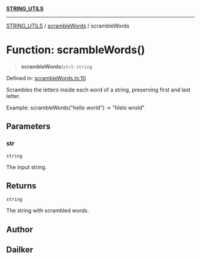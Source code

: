 [**STRING_UTILS**](../../README.md)

***

[STRING_UTILS](../../README.md) / [scrambleWords](../README.md) / scrambleWords

# Function: scrambleWords()

> **scrambleWords**(`str`): `string`

Defined in: [scrambleWords.ts:10](https://github.com/dailker/everyutil/blob/bf8adc96ac84c1d33f18a4705d529c444472a677/src/string/scrambleWords.ts#L10)

Scrambles the letters inside each word of a string, preserving first and last letter.

Example: scrambleWords("hello world") → "hlelo wrold"

## Parameters

### str

`string`

The input string.

## Returns

`string`

The string with scrambled words.

## Author

## Dailker
